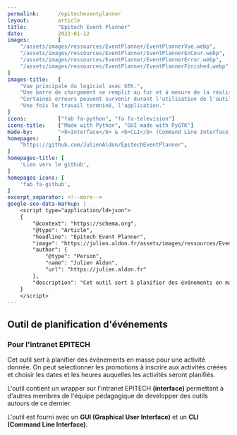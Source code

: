 ```yaml
---
permalink:      /epitecheventplanner
layout:         article
title:          "Epitech Event Planner"
date:           2022-01-12
images:         [
    "/assets/images/ressources/EventPlanner/EventPlannerVue.webp",
    "/assets/images/ressources/EventPlanner/EventPlannerEnCour.webp",
    "/assets/images/ressources/EventPlanner/EventPlannerError.webp",
    "/assets/images/ressources/EventPlanner/EventPlannerFinished.webp"
]
images-title:   [
    "Vue principale du logiciel avec GTK.",
    "Une barre de chargement se remplit au fur et à mesure de la réalisation des tâches.",
    "Certaines erreurs peuvent survenir durant l'utilisation de l'outil.",
    "Une fois le travail termniné, l'application."
]
icons:          ["fab fa-python", "fa fa-television"]
icons-title:    ["Made with Python", "GUI made with PyGTK"]
made-by:        "<b>Interface</b> & <b>CLI</b> (Command Line Interface) réalisé par <a href='https://github.com/JulienAldon'>Julien Aldon</a>"
homepages:      [
    "https://github.com/JulienAldon/EpitechEventPlanner",
]
homepages-title: [
    'Lien vers le github',
]
homepages-icons: [
    'fab fa-github',
]
excerpt_separator: <!--more-->
google-seo-data-markup: |
    <script type="application/ld+json">
    {
        "@context": "https://schema.org",
        "@type": "Article",
        "headline": "Epitech Event Planner",
        "image": "https://julien.aldon.fr/assets/images/ressources/EventPlanner/EventPlannerVue.webp",
        "author": {
            "@type": "Person",
            "name": "Julien Aldon",
            "url": "https://julien.aldon.fr"
        },
        "description": "Cet outil sert à planifier des événements en masse pour une activité donnée. On peut selectionner les promotions à inscrire aux activités créées et choisir les dates et les heures auquelles les activités seront planifiés."
    }
    </script>
---
```

## Outil de planification d'événements
### Pour l'intranet EPITECH
Cet outil sert à planifier des événements en masse pour une activité donnée. On peut selectionner les promotions à
inscrire aux activités créées et choisir les dates et les heures auquelles les activités seront planifiés.
<!--more-->

L'outil contient un wrapper sur l'intranet EPITECH **(interface)** permettant à d'autres membres de l'équipe pédagogique
de developper des outils autours de ce dernier.

L'outil est fourni avec un **GUI (Graphical User Interface)** et un **CLI (Command Line Interface)**.